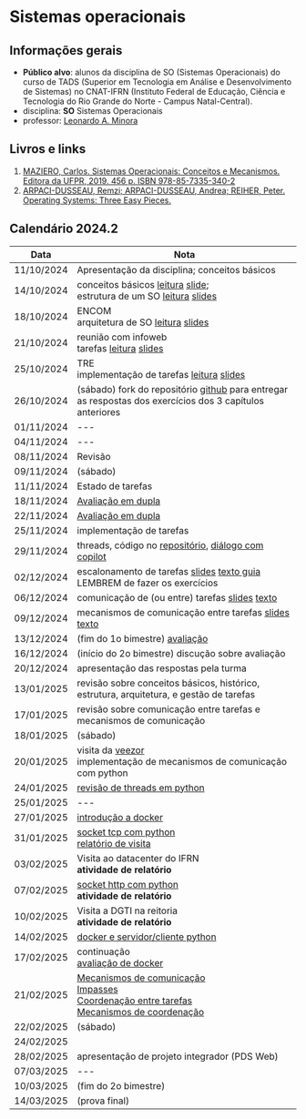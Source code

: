 # Sistemas operacionais

## Informações gerais
- **Público alvo**: alunos da disciplina de SO (Sistemas Operacionais) do curso de TADS (Superior em Tecnologia em Análise e Desenvolvimento de Sistemas) no CNAT-IFRN (Instituto Federal de Educação, Ciência e Tecnologia do Rio Grande do Norte - Campus Natal-Central).
- disciplina: **SO** Sistemas Operacionais
- professor: [Leonardo A. Minora](https://github.com/leonardo-minora)


## Livros e links

1. [MAZIERO, Carlos. Sistemas Operacionais: Conceitos e Mecanismos. Editora da UFPR, 2019. 456 p. ISBN 978-85-7335-340-2](https://wiki.inf.ufpr.br/maziero/doku.php?id=socm:start)
2. [ARPACI-DUSSEAU, Remzi; ARPACI-DUSSEAU, Andrea; REIHER, Peter. Operating Systems: Three Easy Pieces. ](https://pages.cs.wisc.edu/~remzi/OSTEP/)

## Calendário 2024.2

| Data | Nota |
| --- | --- |
| 11/10/2024 | Apresentação da disciplina; conceitos básicos |
| 14/10/2024 | conceitos básicos [leitura](https://wiki.inf.ufpr.br/maziero/lib/exe/fetch.php?media=socm:socm-01.pdf) [slide](https://wiki.inf.ufpr.br/maziero/lib/exe/fetch.php?media=socm:socm-slides-01.pdf);<br />estrutura de um SO [leitura](https://wiki.inf.ufpr.br/maziero/lib/exe/fetch.php?media=socm:socm-02.pdf) [slides](https://wiki.inf.ufpr.br/maziero/lib/exe/fetch.php?media=socm:socm-slides-02.pdf) |
| 18/10/2024 | ENCOM<br />arquitetura de SO [leitura](https://wiki.inf.ufpr.br/maziero/lib/exe/fetch.php?media=socm:socm-03.pdf) [slides](https://wiki.inf.ufpr.br/maziero/lib/exe/fetch.php?media=socm:socm-slides-03.pdf) |
| 21/10/2024 | reunião com infoweb<br />tarefas [leitura](https://wiki.inf.ufpr.br/maziero/lib/exe/fetch.php?media=socm:socm-04.pdf) [slides](https://wiki.inf.ufpr.br/maziero/lib/exe/fetch.php?media=socm:socm-slides-03.pdf) |
| 25/10/2024 | TRE<br />implementação de tarefas [leitura](https://wiki.inf.ufpr.br/maziero/lib/exe/fetch.php?media=socm:socm-05.pdf) [slides](https://wiki.inf.ufpr.br/maziero/lib/exe/fetch.php?media=socm:socm-slides-05.pdf) |
| 26/10/2024 | (sábado) fork do repositório [github](https://github.com/sistemas-operacionais/2024.2) para entregar as respostas dos exercícios dos 3 capítulos anteriores |
| 01/11/2024 | --- |
| 04/11/2024 | --- |
| 08/11/2024 | Revisão |
| 09/11/2024 | (sábado) |
| 11/11/2024 | Estado de tarefas |
| 18/11/2024 | [Avaliação em dupla](https://github.com/sistemas-operacionais/2024.2-tarefa-estado-avaliacao) |
| 22/11/2024 | [Avaliação em dupla](https://github.com/sistemas-operacionais/2024.2-tarefa-estado-avaliacao) |
| 25/11/2024 | implementação de tarefas |
| 29/11/2024 | threads, código no [repositório](https://github.com/sistemas-operacionais/python), [diálogo com copilot](https://github.com/sistemas-operacionais/2024.2/blob/main/05-tarefa-implementacao/threads_python_com_python.md) |
| 02/12/2024 | escalonamento de tarefas [slides](https://wiki.inf.ufpr.br/maziero/lib/exe/fetch.php?media=socm:socm-slides-06.pdf) [texto guia](https://wiki.inf.ufpr.br/maziero/lib/exe/fetch.php?media=socm:socm-06.pdf) <br />LEMBREM de fazer os exercícios |
| 06/12/2024 | comunicação de (ou entre) tarefas [slides](https://wiki.inf.ufpr.br/maziero/lib/exe/fetch.php?media=socm:socm-slides-08.pdf) [texto](https://wiki.inf.ufpr.br/maziero/lib/exe/fetch.php?media=socm:socm-08.pdf) |
| 09/12/2024 | mecanismos de comunicação entre tarefas [slides](https://wiki.inf.ufpr.br/maziero/lib/exe/fetch.php?media=socm:socm-slides-09.pdf) [texto](https://wiki.inf.ufpr.br/maziero/lib/exe/fetch.php?media=socm:socm-09.pdf) |
| 13/12/2024 | (fim do 1o bimestre) [avaliação](https://github.com/sistemas-operacionais/2024.2-tarefa-avaliacao/) |
| 16/12/2024 | (início do 2o bimestre) discução sobre avaliação |
| 20/12/2024 | apresentação das respostas pela turma |
| 13/01/2025 | revisão sobre conceitos básicos, histórico, estrutura, arquitetura, e gestão de tarefas |
| 17/01/2025 | revisão sobre comunicação entre tarefas e mecanismos de comunicação |
| 18/01/2025 | (sábado) |
| 20/01/2025 | visita da [veezor](https://www.veezor.com/)<br />implementação de mecanismos de comunicação com python |
| 24/01/2025 | [revisão de threads em python](https://github.com/sistemas-operacionais/2024.2/blob/main/05-tarefa-implementacao/python-threads-introducao.md) |
| 25/01/2025 | --- |
| 27/01/2025 | [introdução a docker](https://github.com/sistemas-operacionais/2024.2/blob/main/docker/01-introducao.md) |
| 31/01/2025 | [socket tcp com python](https://github.com/sistemas-operacionais/2024.2/blob/main/python/socket-tcp.md)<br />[relatório de visita](https://github.com/sistemas-operacionais/2024.2/blob/main/datacenter/modelo.md) |
| 03/02/2025 | Visita ao datacenter do IFRN<br />**atividade de relatório** |
| 07/02/2025 | [socket http com python](https://github.com/sistemas-operacionais/2024.2/blob/main/python/socket-http.md)<br />**atividade de relatório** |
| 10/02/2025 | Visita a DGTI na reitoria<br />**atividade de relatório**|
| 14/02/2025 | [docker e servidor/cliente python](https://github.com/sistemas-operacionais/2024.2/blob/main/docker/02-imagem-e-container.md) |
| 17/02/2025 | continuação<br />[avaliação de docker](https://github.com/sistemas-operacionais/2024.2/blob/main/docker/03-avaliacao.md) |
| 21/02/2025 | [Mecanismos de comunicação](https://wiki.inf.ufpr.br/maziero/lib/exe/fetch.php?media=socm:socm-slides-09.pdf)<br />[Impasses](https://wiki.inf.ufpr.br/maziero/lib/exe/fetch.php?media=socm:socm-slides-13.pdf)<br />[Coordenação entre tarefas](https://wiki.inf.ufpr.br/maziero/lib/exe/fetch.php?media=socm:socm-slides-10.pdf)<br />[Mecanismos de coordenação](https://wiki.inf.ufpr.br/maziero/lib/exe/fetch.php?media=socm:socm-slides-11.pdf) |
| 22/02/2025 | (sábado) |
| 24/02/2025 |  |
| 28/02/2025 | apresentação de projeto integrador (PDS Web) |
| 07/03/2025 | --- |
| 10/03/2025 | (fim do 2o bimestre) |
| 14/03/2025 | (prova final) |



